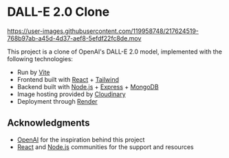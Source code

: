 # DALL-E 2.0 Clone

https://user-images.githubusercontent.com/119958748/217624519-768b97ab-a45d-4d37-aef8-5efdf22fc8de.mov

This project is a clone of OpenAI's DALL-E 2.0 model, implemented with the following technologies:

- Run by [Vite](https://vitejs.dev/)
- Frontend built with [React](https://reactjs.org/) + [Tailwind](https://tailwindcss.com/)
- Backend built with [Node.js](https://nodejs.org/) + [Express](https://expressjs.com/) + [MongoDB](https://www.mongodb.com/)
- Image hosting provided by [Cloudinary](https://cloudinary.com/)
- Deployment through [Render](https://render.com/)

## Acknowledgments

- [OpenAI](https://openai.com) for the inspiration behind this project
- [React](https://reactjs.org/) and [Node.js](https://nodejs.org/) communities for the support and resources
